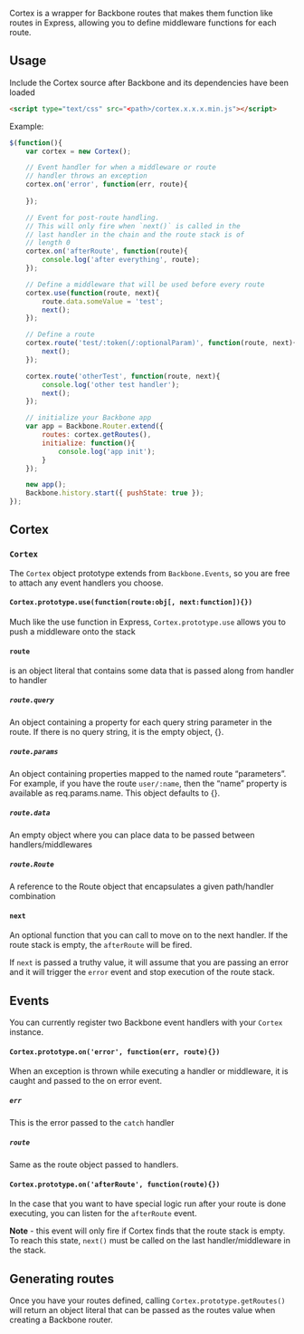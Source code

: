 Cortex is a wrapper for Backbone routes that makes them function like routes in Express, allowing you to define middleware functions for each route.

## Usage

Include the Cortex source after Backbone and its dependencies have been loaded

```html
<script type="text/css" src="<path>/cortex.x.x.x.min.js"></script>
```


Example:

```javascript
$(function(){
	var cortex = new Cortex();

	// Event handler for when a middleware or route
	// handler throws an exception
	cortex.on('error', function(err, route){
		
	});

	// Event for post-route handling.
	// This will only fire when `next()` is called in the
	// last handler in the chain and the route stack is of 
	// length 0
	cortex.on('afterRoute', function(route){
		console.log('after everything', route);
	});

	// Define a middleware that will be used before every route
	cortex.use(function(route, next){
		route.data.someValue = 'test';
		next();
	});

	// Define a route
	cortex.route('test/:token(/:optionalParam)', function(route, next){
		next();
	});

	cortex.route('otherTest', function(route, next){
		console.log('other test handler');
		next();
	});

	// initialize your Backbone app
	var app = Backbone.Router.extend({
		routes: cortex.getRoutes(),
		initialize: function(){
			console.log('app init');
		}
	});

	new app();
	Backbone.history.start({ pushState: true });
});

```

## Cortex

### ```Cortex```

The ```Cortex``` object prototype extends from ```Backbone.Events```, so you are free to attach any event handlers you choose.

#### ```Cortex.prototype.use(function(route:obj[, next:function]){})```

Much like the use function in Express, ```Cortex.prototype.use``` allows you to push a middleware onto the stack

#### ```route``` 
is an object literal that contains some data that is passed along from handler to handler

##### ```route.query```
An object containing a property for each query string parameter in the route. If there is no query string, it is the empty object, {}.

##### ```route.params```
 An object containing properties mapped to the named route “parameters”. For example, if you have the route ```user/:name```, then the “name” property is available as req.params.name. This object defaults to {}.

##### ```route.data```
An empty object where you can place data to be passed between handlers/middlewares

##### ```route.Route```
A reference to the Route object that encapsulates a given path/handler combination

#### ```next```

An optional function that you can call to move on to the next handler. If the route stack is empty, the ```afterRoute``` will be fired.

If ```next``` is passed a truthy value, it will assume that you are passing an error and it will trigger the ```error``` event and stop execution of the route stack.


## Events

You can currently register two Backbone event handlers with your ```Cortex``` instance.

#### ```Cortex.prototype.on('error', function(err, route){})```
When an exception is thrown while executing a handler or middleware, it is caught and passed to the on error event.

##### ```err```
This is the error passed to the ```catch``` handler

##### ```route```
Same as the route object passed to handlers.

#### ```Cortex.prototype.on('afterRoute', function(route){})```
In the case that you want to have special logic run after your route is done executing, you can listen for the ```afterRoute``` event. 

**Note** - this event will only fire if Cortex finds that the route stack is empty. To reach this state, ```next()``` must be called on the last handler/middleware in the stack.

## Generating routes

Once you have your routes defined, calling ```Cortex.prototype.getRoutes()``` will return an object literal that can be passed as the routes value when creating a Backbone router.





